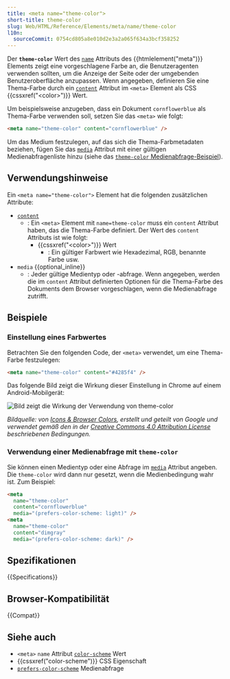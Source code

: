 ```yaml
---
title: <meta name="theme-color">
short-title: theme-color
slug: Web/HTML/Reference/Elements/meta/name/theme-color
l10n:
  sourceCommit: 0754cd805a8e010d2e3a2a065f634a3bcf358252
---
```


Der **`theme-color`** Wert des [`name`](/de/docs/Web/HTML/Reference/Elements/meta/name) Attributs des {{htmlelement("meta")}} Elements zeigt eine vorgeschlagene Farbe an, die Benutzeragenten verwenden sollten, um die Anzeige der Seite oder der umgebenden Benutzeroberfläche anzupassen. Wenn angegeben, definieren Sie eine Thema-Farbe durch ein [`content`](/de/docs/Web/HTML/Reference/Elements/meta#content) Attribut im `<meta>` Element als CSS {{cssxref("&lt;color&gt;")}} Wert.

Um beispielsweise anzugeben, dass ein Dokument `cornflowerblue` als Thema-Farbe verwenden soll, setzen Sie das `<meta>` wie folgt:

```html
<meta name="theme-color" content="cornflowerblue" />
```

Um das Medium festzulegen, auf das sich die Thema-Farbmetadaten beziehen, fügen Sie das [`media`](/de/docs/Web/HTML/Reference/Elements/meta#media) Attribut mit einer gültigen Medienabfragenliste hinzu (siehe das [`theme-color` Medienabfrage-Beispiel](#using_a_media_query_with_theme-color)).

## Verwendungshinweise

Ein `<meta name="theme-color">` Element hat die folgenden zusätzlichen Attribute:

- [`content`](/de/docs/Web/HTML/Reference/Elements/meta#content)
  - : Ein `<meta>` Element mit `name=theme-color` muss ein `content` Attribut haben, das die Thema-Farbe definiert.
    Der Wert des `content` Attributs ist wie folgt:
    - {{cssxref("&lt;color&gt;")}} Wert
      - : Ein gültiger Farbwert wie Hexadezimal, RGB, benannte Farbe usw.
- `media` {{optional_inline}}
  - : Jeder gültige Medientyp oder -abfrage.
    Wenn angegeben, werden die im `content` Attribut definierten Optionen für die Thema-Farbe des Dokuments dem Browser vorgeschlagen, wenn die Medienabfrage zutrifft.

## Beispiele

### Einstellung eines Farbwertes

Betrachten Sie den folgenden Code, der `<meta>` verwendet, um eine Thema-Farbe festzulegen:

```html
<meta name="theme-color" content="#4285f4" />
```

Das folgende Bild zeigt die Wirkung dieser Einstellung in Chrome auf einem Android-Mobilgerät:

![Bild zeigt die Wirkung der Verwendung von theme-color](theme-color.png)

_Bildquelle: von [Icons & Browser Colors](https://web.dev/articles/icons-and-browser-colors), erstellt und geteilt von Google und verwendet gemäß den in der [Creative Commons 4.0 Attribution License](https://creativecommons.org/licenses/by/4.0/) beschriebenen Bedingungen._

### Verwendung einer Medienabfrage mit `theme-color`

Sie können einen Medientyp oder eine Abfrage im [`media`](/de/docs/Web/HTML/Reference/Elements/meta#media) Attribut angeben. Die `theme-color` wird dann nur gesetzt, wenn die Medienbedingung wahr ist. Zum Beispiel:

```html
<meta
  name="theme-color"
  content="cornflowerblue"
  media="(prefers-color-scheme: light)" />
<meta
  name="theme-color"
  content="dimgray"
  media="(prefers-color-scheme: dark)" />
```

## Spezifikationen

{{Specifications}}

## Browser-Kompatibilität

{{Compat}}

## Siehe auch

- `<meta>` `name` Attribut [`color-scheme`](/de/docs/Web/HTML/Reference/Elements/meta/name/color-scheme) Wert
- {{cssxref("color-scheme")}} CSS Eigenschaft
- [`prefers-color-scheme`](/de/docs/Web/CSS/@media/prefers-color-scheme) Medienabfrage
